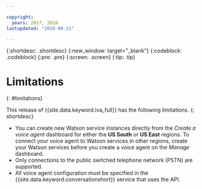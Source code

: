 ```yaml
---

copyright:
  years: 2017, 2018
lastupdated: "2018-08-21"

---
```


{:shortdesc: .shortdesc}
{:new_window: target="_blank"}
{:codeblock: .codeblock}
{:pre: .pre}
{:screen: .screen}
{:tip: .tip}

# Limitations
{: #limitations}

This release of {{site.data.keyword.iva_full}} has the following limitations.
{: shortdesc}

* You can create new Watson service instances directly from the _Create a voice agent_ dashboard for either the **US South** or **US East** regions. To connect your voice agent to Watson services in other regions, create your Watson services before you create a voice agent on the _Manage_ dashboard.
* Only connections to the public switched telephone network (PSTN) are supported.
* All voice agent configuration must be specified in the {{site.data.keyword.conversationshort}} service that uses the API.
